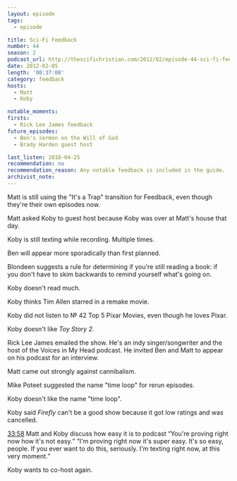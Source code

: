 ```yaml
---
layout: episode
tags:
  - episode

title: Sci-Fi Feedback
number: 44
season: 2
podcast_url: http://thescifichristian.com/2012/02/episode-44-sci-fi-feedback/
date: 2012-02-05
length: '00:37:08'
category: feedback
hosts:
  - Matt
  - Koby

notable_moments:
firsts: 
  - Rick Lee James feedback
future_episodes: 
  - Ben's sermon on the Will of God
  - Brady Harden guest host

last_listen: 2018-04-25
recommendation: no
recommendation_reason: Any notable feedback is included in the guide.
archivist_note: 
---
```

Matt is still using the "It's a Trap" transition for Feedback, even though they're their own episodes now.

Matt asked Koby to guest host because Koby was over at Matt's house that day.

Koby is still texting while recording. Multiple times.

Ben will appear more sporadically than first planned.

Blondeen suggests a rule for determining if you're still reading a book: if you don't have to skim backwards to remind yourself what's going on.

Koby doesn't read much.

Koby thinks Tim Allen starred in a <i class="work-title"></i> remake movie.

Koby did not listen to № 42 Top 5 Pixar Movies, even though he loves Pixar.

Koby doesn't like <i class="work-title">Toy Story 2</i>.

Rick Lee James emailed the show. He's an indy singer/songwriter and the host of the Voices in My Head podcast. He invited Ben and Matt to appear on his podcast for an interview. 

Matt came out strongly against cannibalism.

Mike Poteet suggested the name "time loop" for rerun episodes.

Koby doesn't like the name "time loop".

Koby said <i class="work-title">Firefly</i> can't be a good show because it got low ratings and was cancelled.

<div class="quote">
  <a class="timestamp tag is-medium is-rounded is-primary" href="http://thescifichristian.com/2012/02/episode-44-sci-fi-feedback/#t=33:58">33:58</a>
  <span class="quote-context is-size-6">Matt and Koby discuss how easy it is to podcast</span>
  <q class="matt">You're proving right now how it's not easy.</q>
  <q class="koby">I'm proving right now it's super easy. It's so easy, people. If you ever want to do this, seriously. I'm texting right now, at this very moment.</q>
</div>

Koby wants to co-host again.